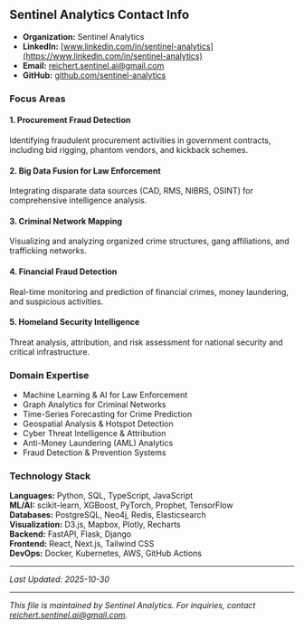 ## Sentinel Analytics Contact Info

- **Organization:** Sentinel Analytics
- **LinkedIn:** [www.linkedin.com/in/sentinel-analytics](https://www.linkedin.com/in/sentinel-analytics)
- **Email:** reichert.sentinel.ai@gmail.com
- **GitHub:** [github.com/sentinel-analytics](https://github.com/sentinel-analytics)

### Focus Areas

#### 1. Procurement Fraud Detection
Identifying fraudulent procurement activities in government contracts, including bid rigging, phantom vendors, and kickback schemes.

#### 2. Big Data Fusion for Law Enforcement
Integrating disparate data sources (CAD, RMS, NIBRS, OSINT) for comprehensive intelligence analysis.

#### 3. Criminal Network Mapping
Visualizing and analyzing organized crime structures, gang affiliations, and trafficking networks.

#### 4. Financial Fraud Detection
Real-time monitoring and prediction of financial crimes, money laundering, and suspicious activities.

#### 5. Homeland Security Intelligence
Threat analysis, attribution, and risk assessment for national security and critical infrastructure.

### Domain Expertise
- Machine Learning & AI for Law Enforcement
- Graph Analytics for Criminal Networks
- Time-Series Forecasting for Crime Prediction
- Geospatial Analysis & Hotspot Detection
- Cyber Threat Intelligence & Attribution
- Anti-Money Laundering (AML) Analytics
- Fraud Detection & Prevention Systems

### Technology Stack
**Languages:** Python, SQL, TypeScript, JavaScript  
**ML/AI:** scikit-learn, XGBoost, PyTorch, Prophet, TensorFlow  
**Databases:** PostgreSQL, Neo4j, Redis, Elasticsearch  
**Visualization:** D3.js, Mapbox, Plotly, Recharts  
**Backend:** FastAPI, Flask, Django  
**Frontend:** React, Next.js, Tailwind CSS  
**DevOps:** Docker, Kubernetes, AWS, GitHub Actions  

---
*Last Updated: 2025-10-30*

---
*This file is maintained by Sentinel Analytics. For inquiries, contact reichert.sentinel.ai@gmail.com.*

